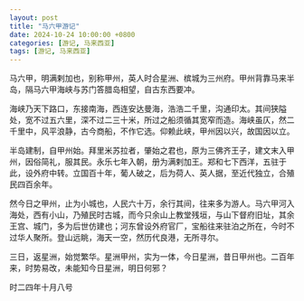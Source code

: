 ```yaml
---
layout: post
title: "马六甲游记"
date: 2024-10-24 10:00:00 +0800
categories: [游记, 马来西亚]
tags: [游记, 马来西亚]
---
```



马六甲，明满剌加也，别称甲州，英人时合星洲、槟城为三州府。甲州背靠马来半岛，隔马六甲海峡与苏门答腊岛相望，自古东西要冲。

海峡乃天下路口，东接南海，西连安达曼海，浩浩二千里，沟通印太。其间狭隘处，宽不过五六里，深不过二三十米，所过之船须循其宽窄而造。海峡虽仄，然二千里中，风平浪静，古今商船，不作它选。仰赖此峡，甲州因以兴，故国因以立。

半岛建制，自甲州始。拜里米苏拉者，肇始之君也，原为三佛齐王子，建文末入甲州，因俗简礼，服其民。永乐七年入朝，册为满剌加王。郑和七下西洋，五驻于此，设外府中转。立国百十年，葡人破之，后为荷人、英人据，至近代独立，合殖民四百余年。

然今日之甲州，止为小城也，人民六十万，余行其间，往来多为游人。马六甲河入海处，西有小山，乃殖民时古城，而今只余山上教堂残垣，与山下督府旧址，其余王宫、城门，多为后世仿建也；河东曾设外府官厂，宝船往来驻泊之所在，今时不过华人聚所。登山远眺，海天一空，然历代良港，无所寻尔。

三日，返星洲，始觉繁华。星洲甲州，实为一体，今日星洲，昔日甲州也。二百年来，时势易改，未能知今日星洲，明日何邪？


时二四年十月八号